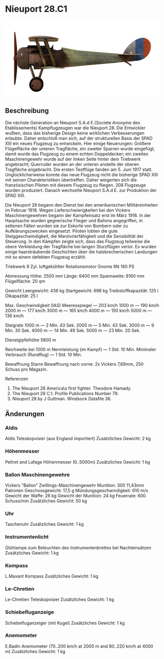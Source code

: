 # Nieuport 28.C1

![nieuport28](../images/nieuport28.png)

## Beschreibung

Die nächste Generation an Nieuport S.A.d E.(Societe Anonyme des Etablissements) Kampflugzeugen war die Nieuport 28. Die Entwickler wußten, dass das bisherige Design keine wirklichen Verbesserungen erlaubte. Daher entschloß man sich, auf der strukturellen Basis der SPAD XIII ein neues Flugzeug zu entwickeln. Hier einige Neuerungen: Größere Flügelfläche der unteren Tragfläche, ein zweiter Sparren wurde eingefügt, damit wurde das Flugzeug zu einem echten Doppeldecker; ein zweites Maschinengewehr wurde auf der linken Seite hinter dem Triebwerk angebracht; Querruder wurden an der unteren anstelle der oberen Tragfläche angebracht. Die ersten Testflüge fanden am 5. Juni 1917 statt. Unglücklicherweise konnte das neue Flugzeug nicht die bisherige SPAD XIII mit seinen Charakteristiken übertreffen. Daher weigerten sich die französischen Piloten mit diesem Flugzeug zu fliegen. 208 Flugzeuge wurden produziert. Danach wechselte Nieuport S.A.d E. zur Produktion der SPAD XIII.

Die Nieuport 28 begann den Dienst bei den amerikanischen Militäreinheiten im Februar 1918. Wegen Lieferschwierigkeiten bei den Vickers Maschinengewehren begann der Kampfeinsatz erst im März 1918. In der Hauptsache wurden gegnerische Flieger und Ballons angegriffen, in seltenen Fällen wurden sie zur Eskorte von Bombern oder zu Aufklärungszwecken eingesetzt. Piloten lobten die gute Steiggeschwindigkeit, die Manövrierfähigkeit und die Sensibilität der Steuerung. In den Kämpfen zeigte sich, dass das Flugzeug teilweise die obere Verkleidung der Tragfläche bei langen Sturzflügen verlor. Es wurden einige haarsträubende Geschichten über die halsbrecherischen Landungen mit so einem defekten Flugzeug erzählt.


Triebwerk
9 Zyl. luftgekühlter Rotationsmotor Gnome 9N 160 PS

Abmessung
Höhe: 2500 mm
Länge: 6400 mm
Spannweite: 8160 mm
Flügelfläche: 20 qm

Gewicht
Leergewicht: 436 kg
Startgewicht: 698 kg
Treibstoffkapazität: 125 l
Ölkapazität: 25 l

Max. Geschwindigkeit (IAS)
Meeresspiegel — 203 km/h
1000 m — 190 km/h
2000 m — 177 km/h
3000 m — 165 km/h
4000 m — 150 km/h
5000 m — 136 km/h

Steigrate
1000 m — 2 Min. 43 Sek.
2000 m — 5 Min. 43 Sek.
3000 m — 9 Min. 30 Sek.
4000 m — 14 Min. 49 Sek.
5000 m — 23 Min. 20 Sek.

Dienstgipfelhöhe 5800 m

Reichweite bei 1000 m
Nennleistung (im Kampf) — 1 Std. 10 Min.
Minimaler Verbrauch (Rundflug) — 1 Std. 10 Min.

Bewaffnung
Starre Bewaffnung nach vorne: 2х Vickers 7,69mm, 250 Schuss pro Magazin.

Referenzen
1) The Nieuport 28 America\s first fighter. Theodore Hamady.
2) The Nieuport 28 C.1. Profile Publications Number 79.
3) Nieuport 28 by J Guttman. Windsock Datafile 36.

## Änderungen

### Aldis

Aldis Teleskopvisier (aus England importiert)
Zusätzliches Gewicht: 2 kg

### Höhenmesser

Peltret and Lafage Höhenmesser (0..5000m)
Zusätzliches Gewicht: 1 kg

### Ballon Maschinengewehre

Vickers "Ballon" Zwillings-Maschinengewehr
Munition: 300 11,43mm Patronen
Geschossgewicht: 17,5 g
Mündungsgeschwindigkeit: 610 m/s
Gewicht der Waffe: 26 kg
Gewicht der Munition: 24 kg
Feuerrate: 600 Schuss/min
Zusätzliches Gewicht: 50 kg

### Uhr

Taschenuhr
Zusätzliches Gewicht: 1 kg

### Instrumentenlicht

Glühlampe zum Beleuchten des Instrumentenbrettes bei Nachteinsätzen
Zusätzliches Gewicht: 1 kg

### Kompass

L.Maxant Kompass
Zusätzliches Gewicht: 1 kg

### Le-Chretien

Le-Chretien Teleskopvisier
Zusätzliches Gewicht: 1 kg

### Schiebefluganzeige

Schiebefluganzeiger (mit Kugel)
Zusätzliches Gewicht: 1 kg

### Anemometer

E.Badin Anemometer (70..200 km/h at 2000 m and 80..220 km/h at 4000 m)
Zusätzliches Gewicht: 1 kg
